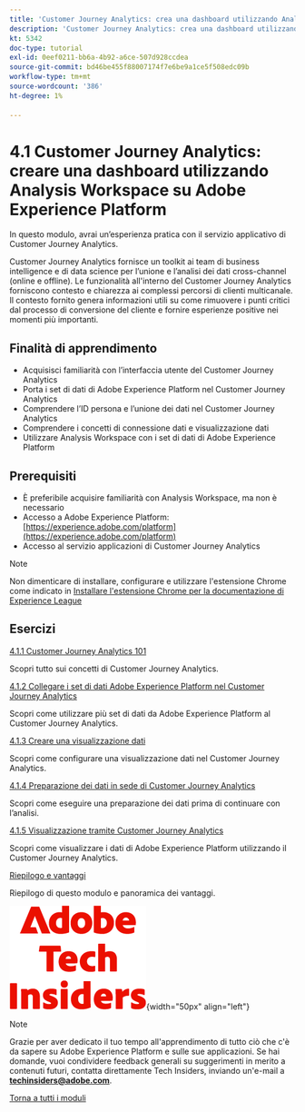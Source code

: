 ```yaml
---
title: 'Customer Journey Analytics: crea una dashboard utilizzando Analysis Workspace su Adobe Experience Platform'
description: 'Customer Journey Analytics: crea una dashboard utilizzando Analysis Workspace su Adobe Experience Platform'
kt: 5342
doc-type: tutorial
exl-id: 0eef0211-bb6a-4b92-a6ce-507d928ccdea
source-git-commit: bd46be455f88007174f7e6be9a1ce5f508edc09b
workflow-type: tm+mt
source-wordcount: '386'
ht-degree: 1%

---
```


# 4.1 Customer Journey Analytics: creare una dashboard utilizzando Analysis Workspace su Adobe Experience Platform

In questo modulo, avrai un’esperienza pratica con il servizio applicativo di Customer Journey Analytics.

Customer Journey Analytics fornisce un toolkit ai team di business intelligence e di data science per l’unione e l’analisi dei dati cross-channel (online e offline). Le funzionalità all&#39;interno del Customer Journey Analytics forniscono contesto e chiarezza ai complessi percorsi di clienti multicanale. Il contesto fornito genera informazioni utili su come rimuovere i punti critici dal processo di conversione del cliente e fornire esperienze positive nei momenti più importanti.

## Finalità di apprendimento

- Acquisisci familiarità con l’interfaccia utente del Customer Journey Analytics
- Porta i set di dati di Adobe Experience Platform nel Customer Journey Analytics
- Comprendere l’ID persona e l’unione dei dati nel Customer Journey Analytics
- Comprendere i concetti di connessione dati e visualizzazione dati
- Utilizzare Analysis Workspace con i set di dati di Adobe Experience Platform

## Prerequisiti

- È preferibile acquisire familiarità con Analysis Workspace, ma non è necessario
- Accesso a Adobe Experience Platform: [https://experience.adobe.com/platform](https://experience.adobe.com/platform)
- Accesso al servizio applicazioni di Customer Journey Analytics

>[!NOTE]
>
>Non dimenticare di installare, configurare e utilizzare l&#39;estensione Chrome come indicato in [Installare l&#39;estensione Chrome per la documentazione di Experience League](../../gettingstarted/gettingstarted/ex1.md)

## Esercizi

[4.1.1 Customer Journey Analytics 101](./ex1.md)

Scopri tutto sui concetti di Customer Journey Analytics.

[4.1.2 Collegare i set di dati Adobe Experience Platform nel Customer Journey Analytics](./ex2.md)

Scopri come utilizzare più set di dati da Adobe Experience Platform al Customer Journey Analytics.

[4.1.3 Creare una visualizzazione dati](./ex3.md)

Scopri come configurare una visualizzazione dati nel Customer Journey Analytics.

[4.1.4 Preparazione dei dati in sede di Customer Journey Analytics](./ex4.md)

Scopri come eseguire una preparazione dei dati prima di continuare con l’analisi.

[4.1.5 Visualizzazione tramite Customer Journey Analytics](./ex5.md)

Scopri come visualizzare i dati di Adobe Experience Platform utilizzando il Customer Journey Analytics.

[Riepilogo e vantaggi](./summary.md)

Riepilogo di questo modulo e panoramica dei vantaggi.

![Informazioni tecniche](./../../../assets/images/techinsiders.png){width="50px" align="left"}

>[!NOTE]
>
>Grazie per aver dedicato il tuo tempo all&#39;apprendimento di tutto ciò che c&#39;è da sapere su Adobe Experience Platform e sulle sue applicazioni. Se hai domande, vuoi condividere feedback generali su suggerimenti in merito a contenuti futuri, contatta direttamente Tech Insiders, inviando un&#39;e-mail a **techinsiders@adobe.com**.

[Torna a tutti i moduli](../../../overview.md)
